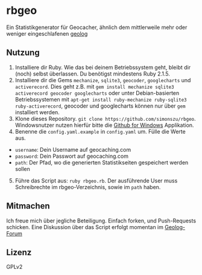rbgeo
=====

Ein Statistikgenerator für Geocacher, ähnlich dem mittlerweile mehr oder weniger eingeschlafenen [geolog](http://geolog.sourceforge.net/geolog_de.html)

Nutzung
-------
1. Installiere dir Ruby. Wie das bei deinem Betriebssystem geht, bleibt dir (noch) selbst überlassen. Du benötigst mindestens Ruby 2.1.5.
2. Installiere dir die Gems `mechanize`, `sqlite3`, `geocoder`, `googlecharts` und `activerecord`. Dies geht z.B. mit `gem install mechanize sqlite3 activerecord geocoder googlecharts` oder unter Debian-basierten Betriebssystemen mit `apt-get install ruby-mechanize ruby-sqlite3 ruby-activerecord`, geocoder und googlecharts können nur über `gem` installiert werden.
3. Klone dieses Repository. `git clone https://github.com/simonszu/rbgeo`. Windowsnutzer nutzen hierfür bitte die [Github for Windows](http://windows.github.com/) Applikation.
4. Benenne die `config.yaml.example` in `config.yaml` um. Fülle die Werte aus.
  - `username`: Dein Username auf geocaching.com
  - `password`: Dein Passwort auf geocaching.com
  - `path`: Der Pfad, wo die generierten Statistikseiten gespeichert werden sollen
5. Führe das Script aus: `ruby rbgeo.rb`. Der ausführende User muss Schreibrechte im rbgeo-Verzeichnis, sowie im `path` haben.

Mitmachen
---------
Ich freue mich über jegliche Beteiligung. Einfach forken, und Push-Requests schicken. Eine Diskussion über das Script erfolgt momentan im [Geolog-Forum](http://forum.geoclub.de/viewtopic.php?f=103&t=73627)

Lizenz
------
GPLv2
